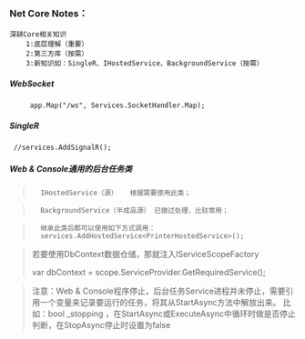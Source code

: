 ﻿###	Net Core Notes：

	深耕Core相关知识
		1:底层理解（重要）
		2:第三方库（按需）
		3:新知识如：SingleR、IHostedService、BackgroundService（按需）


#####	WebSocket
	     app.Map("/ws", Services.SocketHandler.Map);

#####	SingleR
	 //services.AddSignalR();


#####	Web & Console通用的后台任务类
>		IHostedService（源）	根据需要使用此类；

>		BackgroundService（半成品源） 已做过处理，比较常用；

>		继承此类后都可以使用如下方式调用：
>		services.AddHostedService<PrinterHostedService>();

> 若要使用DbContext数据仓储，那就注入IServiceScopeFactory
> 
> var dbContext = scope.ServiceProvider.GetRequiredService<MyDbContext>();


>	注意：Web & Console程序停止，后台任务Service进程并未停止，需要引用一个变量来记录要运行的任务，将其从StartAsync方法中解放出来。
>	比如：bool _stopping ，在StartAsync或ExecuteAsync中循环时做是否停止判断，在StopAsync停止时设置为false 






#####






